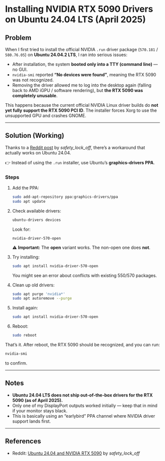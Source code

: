 # Installing NVIDIA RTX 5090 Drivers on Ubuntu 24.04 LTS (April 2025)

## Problem

When I first tried to install the official NVIDIA `.run` driver package (`570.181` / `580.76.05`) on **Ubuntu 24.04.2 LTS**, I ran into serious issues:

- After installation, the system **booted only into a TTY (command line)** — no GUI.  
- `nvidia-smi` reported **“No devices were found”**, meaning the RTX 5090 was not recognized.  
- Removing the driver allowed me to log into the desktop again (falling back to AMD iGPU / software rendering), but **the RTX 5090 was completely unusable**.

This happens because the current official NVIDIA Linux driver builds do **not yet fully support the RTX 5090 PCI ID**. The installer forces Xorg to use the unsupported GPU and crashes GNOME.  

---

## Solution (Working)

Thanks to a [Reddit post](https://www.reddit.com/r/Ubuntu/comments/1imxojb/ubuntu_2404_and_nvidia_rtx_5090/) by *safety_lock_off*, there’s a workaround that actually works on Ubuntu 24.04.

👉 Instead of using the `.run` installer, use Ubuntu’s **graphics-drivers PPA**.

### Steps

1. Add the PPA:
   ```bash
   sudo add-apt-repository ppa:graphics-drivers/ppa
   sudo apt update
   ```

2. Check available drivers:
   ```bash
   ubuntu-drivers devices
   ```
   Look for:
   ```
   nvidia-driver-570-open
   ```
   ⚠️ **Important:** The **open** variant works. The non-open one does **not**.

3. Try installing:
   ```bash
   sudo apt install nvidia-driver-570-open
   ```
   You might see an error about conflicts with existing 550/570 packages.

4. Clean up old drivers:
   ```bash
   sudo apt purge 'nvidia*'
   sudo apt autoremove --purge
   ```

5. Install again:
   ```bash
   sudo apt install nvidia-driver-570-open
   ```

6. Reboot:
   ```bash
   sudo reboot
   ```

That’s it. After reboot, the RTX 5090 should be recognized, and you can run:
```bash
nvidia-smi
```
to confirm.

---

## Notes

- **Ubuntu 24.04 LTS does not ship out-of-the-box drivers for the RTX 5090 (as of April 2025).**  
- Only one of my DisplayPort outputs worked initially — keep that in mind if your monitor stays black.  
- This is basically using an “earlybird” PPA channel where NVIDIA driver support lands first.  

---

## References
- Reddit: [Ubuntu 24.04 and NVIDIA RTX 5090](https://www.reddit.com/r/Ubuntu/comments/1imxojb/ubuntu_2404_and_nvidia_rtx_5090/) by *safety_lock_off*  

